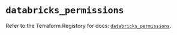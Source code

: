 # `databricks_permissions`

Refer to the Terraform Registory for docs: [`databricks_permissions`](https://registry.terraform.io/providers/databricks/databricks/1.31.0/docs/resources/permissions).
